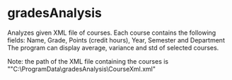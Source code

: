 # gradesAnalysis
 Analyzes given XML file of courses. 
 Each course contains the following fields: 
 Name, Grade, Points (credit hours), Year, Semester and Department
The program can display average, variance and std of selected courses.

Note: the path of the XML file containing the courses is ""C:\ProgramData\gradesAnalysis\CourseXml.xml"
